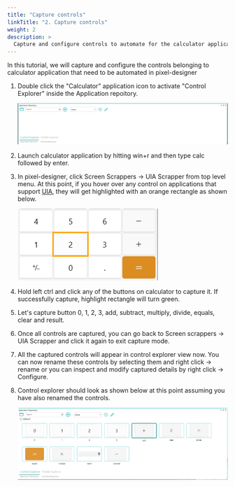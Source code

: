 ```yaml
--- 
title: "Capture controls"
linkTitle: "2. Capture controls"
weight: 2
description: >
  Capture and configure controls to automate for the calculator application in pixel-designer
---
```


In this tutorial, we will capture and configure the controls belonging to calculator application that need to be automated in pixel-designer


1. Double click the "Calculator" application icon to activate "Control Explorer" inside the Application repoitory.

    ![](control-explorer-0.PNG)

2. Launch calculator application by hitting win+r and then type calc followed by enter.
3. In pixel-designer, click Screen Scrappers -> UIA Scrapper from top level menu. At this point, if you hover over any control on applications that support [UIA](https://learn.microsoft.com/en-us/dotnet/framework/ui-automation/), they will get highlighted with an orange rectangle as shown below.
 
    ![](control-highlight.PNG)

4. Hold left ctrl and click any of the buttons on calculator to capture it. If successfully capture, highlight rectangle will turn green.
5. Let's capture button 0, 1, 2, 3, add, subtract, multiply, divide, equals, clear and result. 
6. Once all controls are captured, you can go back to Screen scrappers -> UIA Scrapper and click it again to exit capture mode.
7. All the captured controls will appear in control explorer view now. You can now rename these controls by selecting them and right click -> rename or you can inspect and modify captured details by right click -> Configure.
8. Control explorer should look as shown below at this point assuming you have also renamed the controls.

    ![](control-explorer-1.PNG)
